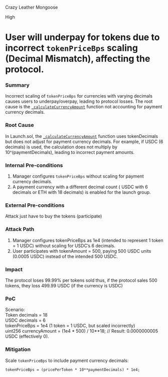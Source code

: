 Crazy Leather Mongoose

High

# User will underpay for tokens due to incorrect `tokenPriceBps` scaling (Decimal Mismatch), affecting the protocol.

### Summary

Incorrect scaling of `tokenPriceBps` for currencies with varying decimals causes users to underpay/overpay, leading to protocol losses. The root cause is the [`_calculateCurrencyAmount`](https://github.com/sherlock-audit/2025-02-rova/blob/main/rova-contracts/src/Launch.sol#L265) function not accounting for payment currency decimals.

### Root Cause

In Launch.sol, the  [`_calculateCurrencyAmount`](https://github.com/sherlock-audit/2025-02-rova/blob/main/rova-contracts/src/Launch.sol#L596-598) function uses tokenDecimals but does not adjust for payment currency decimals. For example, if USDC (6 decimals) is used, the calculation does not multiply by 10^(paymentDecimals), leading to incorrect payment amounts.

### Internal Pre-conditions

1. Manager configures `tokenPriceBps` without scaling for payment currency decimals.
2. A payment currency with a different decimal count ( USDC with 6 decimals  or ETH with 18 decimals) is enabled for the launch group.

### External Pre-conditions

Attack just have to buy the tokens (participate)

### Attack Path

1. Manager configures tokenPriceBps as 1e4 (intended to represent 1 token = 1 USDC) without scaling for USDC’s 6 decimals.
2. User participates with tokenAmount = 500, paying 500 USDC units (0.0005 USDC) instead of the intended 500 USDC.

### Impact

The protocol loses 99.99% per tokens sold thus, if the protocol sales 500 tokens, they loss 499.99 USDC (if the currency is USDC)

### PoC

 Scenario:  
Token decimals = 18  
USDC decimals = 6  
tokenPriceBps = 1e4 (1 token = 1 USDC, but scaled incorrectly)  
uint256 currencyAmount = (1e4 * 500) / 10**18; // Result: 0.0000000005 USDC (effectively 0). 

### Mitigation

Scale `tokenPriceBps` to include payment currency decimals:

```solidity
tokenPriceBps = (pricePerToken * 10**paymentDecimals) * 1e4; 
```